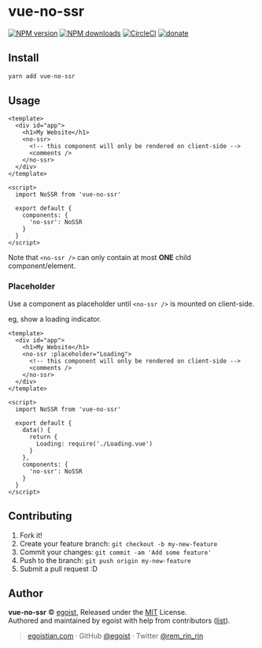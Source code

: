 # vue-no-ssr

[![NPM version](https://img.shields.io/npm/v/vue-no-ssr.svg?style=flat)](https://npmjs.com/package/vue-no-ssr) [![NPM downloads](https://img.shields.io/npm/dm/vue-no-ssr.svg?style=flat)](https://npmjs.com/package/vue-no-ssr) [![CircleCI](https://circleci.com/gh/egoist/vue-no-ssr/tree/master.svg?style=shield)](https://circleci.com/gh/egoist/vue-no-ssr/tree/master)  [![donate](https://img.shields.io/badge/$-donate-ff69b4.svg?maxAge=2592000&style=flat)](https://github.com/egoist/donate)

## Install

```bash
yarn add vue-no-ssr
```

## Usage

```vue
<template>
  <div id="app">
    <h1>My Website</h1>
    <no-ssr>
      <!-- this component will only be rendered on client-side -->
      <comments />
    </no-ssr>
  </div>
</template>

<script>
  import NoSSR from 'vue-no-ssr'

  export default {
    components: {
      'no-ssr': NoSSR
    }
  }
</script>
```

Note that `<no-ssr />` can only contain at most **ONE** child component/element.

### Placeholder

Use a component as placeholder until `<no-ssr />` is mounted on client-side.

eg, show a loading indicator.

```vue
<template>
  <div id="app">
    <h1>My Website</h1>
    <no-ssr :placeholder="Loading">
      <!-- this component will only be rendered on client-side -->
      <comments />
    </no-ssr>
  </div>
</template>

<script>
  import NoSSR from 'vue-no-ssr'

  export default {
    data() {
      return {
        Loading: require('./Loading.vue')
      }
    },
    components: {
      'no-ssr': NoSSR
    }
  }
</script>
```

## Contributing

1. Fork it!
2. Create your feature branch: `git checkout -b my-new-feature`
3. Commit your changes: `git commit -am 'Add some feature'`
4. Push to the branch: `git push origin my-new-feature`
5. Submit a pull request :D


## Author

**vue-no-ssr** © [egoist](https://github.com/egoist), Released under the [MIT](./LICENSE) License.<br>
Authored and maintained by egoist with help from contributors ([list](https://github.com/egoist/vue-no-ssr/contributors)).

> [egoistian.com](https://egoistian.com) · GitHub [@egoist](https://github.com/egoist) · Twitter [@rem_rin_rin](https://twitter.com/rem_rin_rin)
